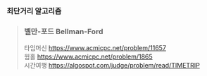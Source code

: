 ### 최단거리 알고리즘
> ### 벨만-포드 Bellman-Ford  
>	 타임머신
>	 https://www.acmicpc.net/problem/11657  
>	 웜홀
>	 https://www.acmicpc.net/problem/1865  
>	 시간여행
>	 https://algospot.com/judge/problem/read/TIMETRIP  
